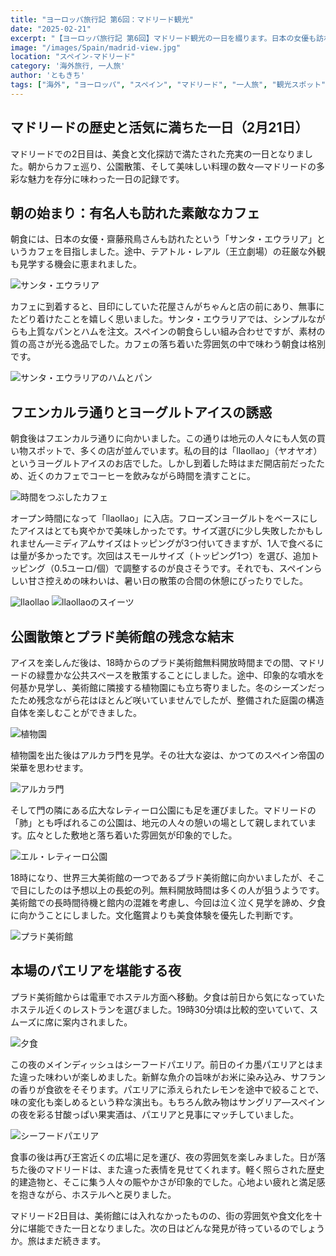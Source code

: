 ```yaml
---
title: "ヨーロッパ旅行記 第6回：マドリード観光"
date: "2025-02-21"
excerpt: "【ヨーロッパ旅行記 第6回】マドリード観光の一日を綴ります。日本の女優も訪れた「サンタ・エウラリア」での朝食から始まり、フエンカルラ通りの「llaollao」でのヨーグルトアイス体験、レティーロ公園散策、そして夜はシーフードパエリアとサングリアを堪能。プラド美術館の長蛇の列を断念するなど、計画の変更も含めた等身大の旅行記。王宮近くの広場での夜の雰囲気まで、マドリードの街の多彩な魅力を探索した充実の一日。"
image: "/images/Spain/madrid-view.jpg"
location: "スペイン-マドリード"
category: '海外旅行, 一人旅'
author: 'ともきち'
tags: ["海外", "ヨーロッパ", "スペイン", "マドリード", "一人旅", "観光スポット", "グルメ", "スペイン料理", "レティーロ公園", "プラド美術館", "アルカラ門", "カフェ巡り", "パエリア"]
---
```


## マドリードの歴史と活気に満ちた一日（2月21日）

マドリードでの2日目は、美食と文化探訪で満たされた充実の一日となりました。朝からカフェ巡り、公園散策、そして美味しい料理の数々—マドリードの多彩な魅力を存分に味わった一日の記録です。

## 朝の始まり：有名人も訪れた素敵なカフェ

朝食には、日本の女優・齋藤飛鳥さんも訪れたという「サンタ・エウラリア」というカフェを目指しました。途中、テアトル・レアル（王立劇場）の荘厳な外観も見学する機会に恵まれました。

![サンタ・エウラリア](/images/Spain/santa-eulalia1.jpg)

カフェに到着すると、目印にしていた花屋さんがちゃんと店の前にあり、無事にたどり着けたことを嬉しく思いました。サンタ・エウラリアでは、シンプルながらも上質なパンとハムを注文。スペインの朝食らしい組み合わせですが、素材の質の高さが光る逸品でした。カフェの落ち着いた雰囲気の中で味わう朝食は格別です。

![サンタ・エウラリアのハムとパン](/images/Spain/santa-eulalia3.jpg)

## フエンカルラ通りとヨーグルトアイスの誘惑

朝食後はフエンカルラ通りに向かいました。この通りは地元の人々にも人気の買い物スポットで、多くの店が並んでいます。私の目的は「llaollao」（ヤオヤオ）というヨーグルトアイスのお店でした。しかし到着した時はまだ開店前だったため、近くのカフェでコーヒーを飲みながら時間を潰すことに。

![時間をつぶしたカフェ](/images/Spain/delisk.jpg)

オープン時間になって「llaollao」に入店。フローズンヨーグルトをベースにしたアイスはとても爽やかで美味しかったです。サイズ選びに少し失敗したかもしれません—ミディアムサイズはトッピングが3つ付いてきますが、1人で食べるには量が多かったです。次回はスモールサイズ（トッピング1つ）を選び、追加トッピング（0.5ユーロ/個）で調整するのが良さそうです。それでも、スペインらしい甘さ控えめの味わいは、暑い日の散策の合間の休憩にぴったりでした。

![llaollao](/images/Spain/llaollao.jpg)
![llaollaoのスイーツ](/images/Spain/llaollao2.jpg)

## 公園散策とプラド美術館の残念な結末

アイスを楽しんだ後は、18時からのプラド美術館無料開放時間までの間、マドリードの緑豊かな公共スペースを散策することにしました。途中、印象的な噴水を何基か見学し、美術館に隣接する植物園にも立ち寄りました。冬のシーズンだったため残念ながら花はほとんど咲いていませんでしたが、整備された庭園の構造自体を楽しむことができました。

![植物園](/images/Spain/real-jardin-botanico.jpg)

植物園を出た後はアルカラ門を見学。その壮大な姿は、かつてのスペイン帝国の栄華を思わせます。

![アルカラ門](/images/Spain/puerta-de-alcala.jpg)

そして門の隣にある広大なレティーロ公園にも足を運びました。マドリードの「肺」とも呼ばれるこの公園は、地元の人々の憩いの場として親しまれています。広々とした敷地と落ち着いた雰囲気が印象的でした。

![エル・レティーロ公園](/images/Spain/parque-de-el-retiro.jpg)

18時になり、世界三大美術館の一つであるプラド美術館に向かいましたが、そこで目にしたのは予想以上の長蛇の列。無料開放時間は多くの人が狙うようです。美術館での長時間待機と館内の混雑を考慮し、今回は泣く泣く見学を諦め、夕食に向かうことにしました。文化鑑賞よりも美食体験を優先した判断です。

![プラド美術館](/images/Spain/museo-del-prado.jpg)

## 本場のパエリアを堪能する夜

プラド美術館からは電車でホステル方面へ移動。夕食は前日から気になっていたホステル近くのレストランを選びました。19時30分頃は比較的空いていて、スムーズに席に案内されました。

![夕食](/images/Spain/loredo.jpg)

この夜のメインディッシュはシーフードパエリア。前日のイカ墨パエリアとはまた違った味わいが楽しめました。新鮮な魚介の旨味がお米に染み込み、サフランの香りが食欲をそそります。パエリアに添えられたレモンを途中で絞ることで、味の変化も楽しめるという粋な演出も。もちろん飲み物はサングリア—スペインの夜を彩る甘酸っぱい果実酒は、パエリアと見事にマッチしていました。

![シーフードパエリア](/images/Spain/loredo2.jpg)

食事の後は再び王宮近くの広場に足を運び、夜の雰囲気を楽しみました。日が落ちた後のマドリードは、また違った表情を見せてくれます。軽く照らされた歴史的建造物と、そこに集う人々の賑やかさが印象的でした。心地よい疲れと満足感を抱きながら、ホステルへと戻りました。

マドリード2日目は、美術館には入れなかったものの、街の雰囲気や食文化を十分に堪能できた一日となりました。次の日はどんな発見が待っているのでしょうか。旅はまだ続きます。
